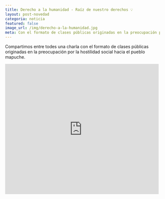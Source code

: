 ```yaml
---
title: Derecho a la humanidad - Raíz de nuestro derechos 💡
layout: post-novedad 
categoria: noticia
featured: false
image_url: /img/derecho-a-la-humanidad.jpg
meta: Con el formato de clases públicas originadas en la preocupación por la hostilidad social hacia el pueblo mapuche.
---
```


Compartimos entre todes una charla con el formato de clases públicas originadas en la preocupación por la hostilidad social hacia el pueblo mapuche.

<iframe src="https://www.facebook.com/plugins/post.php?href=https%3A%2F%2Fwww.facebook.com%2Fpermalink.php%3Fstory_fbid%3D1940318916231682%26id%3D100007607774862&width=500" width="500" height="423" style="border:none;overflow:hidden" scrolling="no" frameborder="0" allowTransparency="true"></iframe>

